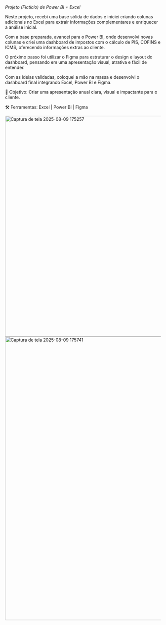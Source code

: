 *Projeto (Fictício) de Power BI + Excel*

Neste projeto, recebi uma base sólida de dados e iniciei criando colunas adicionais no Excel para extrair informações complementares e enriquecer a análise inicial.

Com a base preparada, avancei para o Power BI, onde desenvolvi novas colunas e criei uma dashboard de impostos com o cálculo de PIS, COFINS e ICMS, oferecendo informações extras ao cliente.

O próximo passo foi utilizar o Figma para estruturar o design e layout do dashboard, pensando em uma apresentação visual, atrativa e fácil de entender.

Com as ideias validadas, coloquei a mão na massa e desenvolvi o dashboard final integrando Excel, Power BI e Figma.

📌 Objetivo: Criar uma apresentação anual clara, visual e impactante para o cliente.

 🛠 Ferramentas: Excel | Power BI | Figma


<img width="1276" height="713" alt="Captura de tela 2025-08-09 175257" src="https://github.com/user-attachments/assets/f3edfc78-4ec1-4cbe-b03b-d594f895c439" />


<img width="1917" height="916" alt="Captura de tela 2025-08-09 175741" src="https://github.com/user-attachments/assets/8cec22e5-abc0-407c-a2fd-a0377ae3d04f" />
